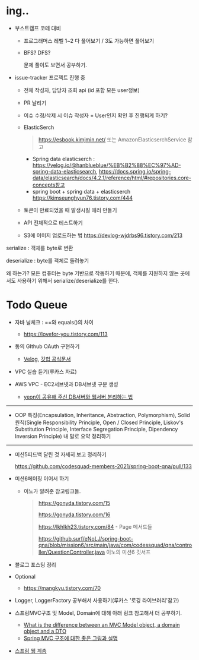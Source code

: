 # ing..

- 부스트캠프 코테 대비

  - 프로그래머스 레벨 1~2 다 풀어보기 / 3도 가능하면 풀어보기
  
  - BFS? DFS?
  
    문제 풀이도 보면서 공부하기.
  
- issue-tracker 프로젝트 진행 중

  - 전체 작성자, 담당자 조회 api (id 포함 모든 user정보)

  - PR 날리기

  - 이슈 수정/삭제 시 이슈 작성자  = User인지 확인 후 진행되게 하기?

  - ElasticSerch 

    >  https://esbook.kimjmin.net/ 또는 AmazonElasticserchService 참고
  
    - Spring data elasticserch : https://velog.io/@hanblueblue/%EB%B2%88%EC%97%AD-spring-data-elasticsearch,  https://docs.spring.io/spring-data/elasticsearch/docs/4.2.1/reference/html/#repositories.core-concepts참고
    - spring boot + spring data + elasticserch https://kimseunghyun76.tistory.com/444
  
  - 토큰이 만료되었을 때 발생시킬 에러 만들기
  
  - API 전체적으로 테스트하기
  
  - S3에 이미지 업로드하는 법 https://devlog-wjdrbs96.tistory.com/213

serialize : 객체를 byte로 변환

deserialize : byte를 객체로 돌려놓기

왜 하는가? 모든 컴퓨터는 byte 기반으로 작동하기 때문에, 객체를 지원하지 않는 곳에서도 사용하기 위해서 serialize/deserialize를 한다.

# Todo Queue

- 자바 널체크 : ==와 equals()의 차이
  - https://lovefor-you.tistory.com/113
- 동의 GIthub OAuth 구현하기
  - [Velog](https://velog.io/@d-h-k/Oauth-%EC%B0%8D%EB%A8%B9%ED%95%B4%EB%B3%B4%EA%B8%B0-with-POSTMAN%EC%8B%A4%EC%8A%B5), [깃헙 공식문서](https://docs.github.com/en/developers/apps/building-oauth-apps/authorizing-oauth-apps)
- VPC 실습 듣기(루카스 자료)


- AWS VPC - EC2서브넷과 DB서브넷 구분 생성
  - [yeon이 공유해 주신 DB서버와 웹서버 분리하는 법](https://velog.io/@yeon/public-subnet%EA%B3%BC-private-subnet%EC%97%90-%EC%9B%B9%EC%84%9C%EB%B2%84%EC%99%80-%EB%8D%B0%EC%9D%B4%ED%84%B0%EB%B2%A0%EC%9D%B4%EC%8A%A4-%EB%B6%84%EB%A6%AC%ED%95%B4%EC%84%9C-%EB%B0%B0%ED%8F%AC%ED%95%98%EA%B8%B0)


---

- OOP 특징(Encapsulation, Inheritance, Abstraction, Polymorphism),
  Solid원칙(Single Responsibility Principle, Open / Closed Principle, Liskov's Substitution Principle, Interface Segregation Principle, Dipendency Inversion Principle) 내 말로 요약 정리하기

---

- 미션5피드백 달린 것 자세히 보고 정리하기

  https://github.com/codesquad-members-2021/spring-boot-qna/pull/133

- 미션6페이징 이어서 하기

  - 이노가 알려준 참고링크들.

    >https://gonyda.tistory.com/15
    >
    >https://gonyda.tistory.com/16
    >
    >https://lkhlkh23.tistory.com/84 - Page 메서드들
    >
    >https://github.surf/eNoLJ/spring-boot-qna/blob/mission6/src/main/java/com/codessquad/qna/controller/QuestionController.java 이노의 미션6 깃서프

- 블로그 포스팅 정리

- Optional

  - https://mangkyu.tistory.com/70 

- Logger, LoggerFactory 공부해서 사용하기(루카스 '로깅 라이브러리'참고)

- 스프링MVC구조 및 Model, Domain에 대해 아래 링크 참고해서 더 공부하기.

  - [What is the difference between an MVC Model object, a domain object and a DTO](https://stackoverflow.com/questions/3853749/what-is-the-difference-between-an-mvc-model-object-a-domain-object-and-a-dto)
  - [Spring MVC 구조에 대한 좋은 그림과 설명](https://justforchangesake.wordpress.com/2014/05/07/spring-mvc-request-life-cycle/)

- [스프링 웹 계층](https://www.petrikainulainen.net/software-development/design/understanding-spring-web-application-architecture-the-classic-way/)


